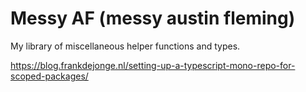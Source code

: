 # Messy AF (messy austin fleming)

My library of miscellaneous helper functions and types.

<https://blog.frankdejonge.nl/setting-up-a-typescript-mono-repo-for-scoped-packages/>
